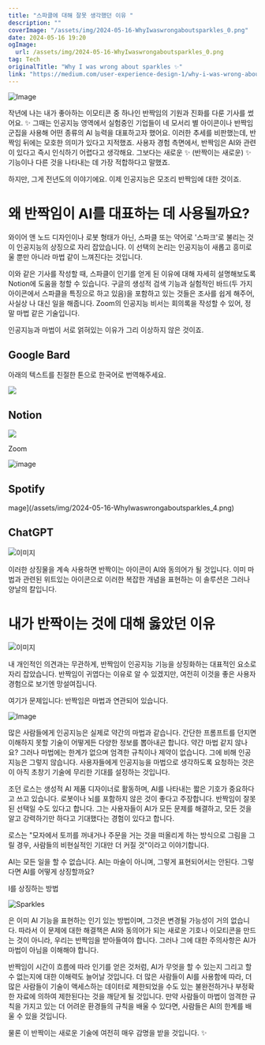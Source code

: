 ```yaml
---
title: "스파클에 대해 잘못 생각했던 이유 "
description: ""
coverImage: "/assets/img/2024-05-16-WhyIwaswrongaboutsparkles_0.png"
date: 2024-05-16 19:20
ogImage:
  url: /assets/img/2024-05-16-WhyIwaswrongaboutsparkles_0.png
tag: Tech
originalTitle: "Why I was wrong about sparkles ✨"
link: "https://medium.com/user-experience-design-1/why-i-was-wrong-about-sparkles-02abbaee87f4"
---
```


![Image](/assets/img/2024-05-16-WhyIwaswrongaboutsparkles_0.png)

작년에 나는 내가 좋아하는 이모티콘 중 하나인 반짝임의 기원과 진화를 다룬 기사를 썼어요. ✨ 그때는 인공지능 영역에서 실험중인 기업들이 네 모서리 별 아이콘이나 반짝임 군집을 사용해 어떤 종류의 AI 능력을 대표하고자 했어요. 이러한 추세를 비판했는데, 반짝임 뒤에는 모호한 의미가 있다고 지적했죠. 사용자 경험 측면에서, 반짝임은 AI와 관련이 있다고 즉시 인식하기 어렵다고 생각해요. 그보다는 새로운 ✨ (반짝이는 새로운) ✨ 기능이나 다른 것을 나타내는 데 가장 적합하다고 말했죠.

하지만, 그게 전년도의 이야기에요. 이제 인공지능은 모조리 반짝임에 대한 것이죠.

# 왜 반짝임이 AI를 대표하는 데 사용될까요?

<div class="content-ad"></div>

와이어 앤 노드 디자인이나 로봇 형태가 아닌, 스파클 또는 약어로 '스파크'로 불리는 것이 인공지능의 상징으로 자리 잡았습니다. 이 선택의 논리는 인공지능이 새롭고 흥미로울 뿐만 아니라 마법 같이 느껴진다는 것입니다.

이와 같은 기사를 작성할 때, 스파클이 인기를 얻게 된 이유에 대해 자세히 설명해보도록 Notion에 도움을 청할 수 있습니다. 구글의 생성적 검색 기능과 실험적인 바드(두 가지 아이콘에서 스파클을 특징으로 하고 있음)을 포함하고 있는 것들은 조사를 쉽게 해주어, 사실상 나 대신 일을 해줍니다. Zoom의 인공지능 비서는 회의록을 작성할 수 있어, 정말 마법 같은 기술입니다.

인공지능과 마법이 서로 얽혀있는 이유가 그리 이상하지 않은 것이죠.

## Google Bard

<div class="content-ad"></div>

아래의 텍스트를 친절한 톤으로 한국어로 번역해주세요.

<img src="/assets/img/2024-05-16-WhyIwaswrongaboutsparkles_1.png" />

## Notion

<img src="/assets/img/2024-05-16-WhyIwaswrongaboutsparkles_2.png" />

Zoom

<div class="content-ad"></div>

![image](/assets/img/2024-05-16-WhyIwaswrongaboutsparkles_3.png)

## Spotify

mage](/assets/img/2024-05-16-WhyIwaswrongaboutsparkles_4.png)

## ChatGPT

<div class="content-ad"></div>

![이미지](/assets/img/2024-05-16-WhyIwaswrongaboutsparkles_5.png)

이러한 상징물을 계속 사용하면 반짝이는 아이콘이 AI와 동의어가 될 것입니다. 이미 마법과 관련된 위트있는 아이콘으로 이러한 복잡한 개념을 표현하는 이 솔루션은 그러나 양날의 칼입니다.

# 내가 반짝이는 것에 대해 옳았던 이유

![이미지](/assets/img/2024-05-16-WhyIwaswrongaboutsparkles_6.png)

<div class="content-ad"></div>

내 개인적인 의견과는 무관하게, 반짝임이 인공지능 기능을 상징화하는 대표적인 요소로 자리 잡았습니다. 반짝임이 귀엽다는 이유로 알 수 있겠지만, 여전히 이것을 좋은 사용자 경험으로 보기엔 망설여집니다.

여기가 문제입니다: 반짝임은 마법과 연관되어 있습니다.

![Image](/assets/img/2024-05-16-WhyIwaswrongaboutsparkles_7.png)

많은 사람들에게 인공지능은 실제로 약간의 마법과 같습니다. 간단한 프롬프트를 던지면 이해하지 못할 기술이 어떻게든 다양한 정보를 뽑아내곤 합니다. 약간 마법 같지 않나요? 그러나 마법에는 한계가 없으며 엄격한 규칙이나 제약이 없습니다. 그에 비해 인공지능은 그렇지 않습니다. 사용자들에게 인공지능을 마법으로 생각하도록 요청하는 것은 이 아직 초창기 기술에 무리한 기대를 설정하는 것입니다.

<div class="content-ad"></div>

조던 로스는 생성적 AI 제품 디자이너로 활동하며, AI를 나타내는 짧은 기호가 중요하다고 쓰고 있습니다. 로봇이나 뇌를 포함하지 않은 것이 좋다고 주장합니다. 반짝임이 잘못된 선택일 수도 있다고 합니다. 그는 사용자들이 AI가 모든 문제를 해결하고, 모든 것을 알고 강력하기만 하다고 기대했다는 경험이 있다고 합니다.

로스는 "모자에서 토끼를 꺼내거나 주문을 거는 것을 떠올리게 하는 방식으로 그림을 그릴 경우, 사람들의 비현실적인 기대만 더 커질 것"이라고 이야기합니다.

AI는 모든 일을 할 수 없습니다. AI는 마술이 아니며, 그렇게 표현되어서는 안된다. 그렇다면 AI를 어떻게 상징할까요?

I를 상징하는 방법

<div class="content-ad"></div>

![Sparkles](/assets/img/2024-05-16-WhyIwaswrongaboutsparkles_8.png)

은 이미 AI 기능을 표현하는 인기 있는 방법이며, 그것은 변경될 가능성이 거의 없습니다. 따라서 이 문제에 대한 해결책은 AI와 동의어가 되는 새로운 기호나 이모티콘을 만드는 것이 아니라, 우리는 반짝임을 받아들여야 합니다. 그러나 그에 대한 주의사항은 AI가 마법이 아님을 이해해야 합니다.

반짝임이 시간이 흐름에 따라 인기를 얻은 것처럼, AI가 무엇을 할 수 있는지 그리고 할 수 없는지에 대한 이해력도 늘어날 것입니다. 더 많은 사람들이 AI를 사용함에 따라, 더 많은 사람들이 기술이 액세스하는 데이터로 제한되었을 수도 있는 불완전하거나 부정확한 자료에 의하여 제한된다는 것을 깨닫게 될 것입니다. 만약 사람들이 마법이 엄격한 규칙을 가지고 있는 더 어려운 환경들의 규칙을 배울 수 있다면, 사람들은 AI의 한계를 배울 수 있을 것입니다.

물론 이 반짝이는 새로운 기술에 여전히 매우 감명을 받을 것입니다. ✨
